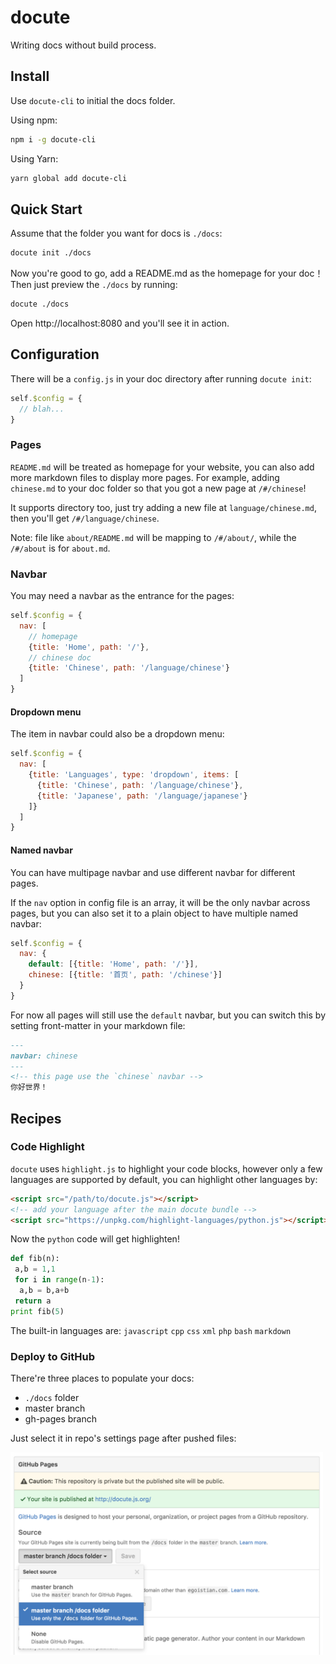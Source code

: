 # docute

Writing docs without build process.

## Install

Use `docute-cli` to initial the docs folder.

Using npm:

```bash
npm i -g docute-cli
```

Using Yarn:

```bash
yarn global add docute-cli
```

## Quick Start

Assume that the folder you want for docs is `./docs`:

```bash
docute init ./docs
```

Now you're good to go, add a README.md as the homepage for your doc！Then just preview the `./docs` by running:

```bash
docute ./docs
```

Open http://localhost:8080 and you'll see it in action.

## Configuration

There will be a `config.js` in your doc directory after running `docute init`:

```js
self.$config = {
  // blah...
}
```

### Pages

`README.md` will be treated as homepage for your website, you can also add more markdown files to display more pages. For example, adding `chinese.md` to your doc folder so that you got a new page at `/#/chinese`!

It supports directory too, just try adding a new file at `language/chinese.md`, then you'll get `/#/language/chinese`.

Note: file like `about/README.md` will be mapping to `/#/about/`, while the `/#/about` is for `about.md`.

### Navbar

You may need a navbar as the entrance for the pages:

```js
self.$config = {
  nav: [
    // homepage
    {title: 'Home', path: '/'},
    // chinese doc
    {title: 'Chinese', path: '/language/chinese'}
  ]
}
```

#### Dropdown menu

The item in navbar could also be a dropdown menu:

```js
self.$config = {
  nav: [
    {title: 'Languages', type: 'dropdown', items: [
      {title: 'Chinese', path: '/language/chinese'},
      {title: 'Japanese', path: '/language/japanese'}
    ]}
  ]
}
```

#### Named navbar

You can have multipage navbar and use different navbar for different pages.

If the `nav` option in config file is an array, it will be the only navbar across pages, but you can also set it to a plain object to have multiple named navbar:

```js
self.$config = {
  nav: {
    default: [{title: 'Home', path: '/'}],
    chinese: [{title: '首页', path: '/chinese'}]
  }
}
```

For now all pages will still use the `default` navbar, but you can switch this by setting front-matter in your markdown file:

```markdown
---
navbar: chinese
---
<!-- this page use the `chinese` navbar -->
你好世界！
```

## Recipes

### Code Highlight

`docute` uses `highlight.js` to highlight your code blocks, however only a few languages are supported by default, you can highlight other languages by:

```html
<script src="/path/to/docute.js"></script>
<!-- add your language after the main docute bundle -->
<script src="https://unpkg.com/highlight-languages/python.js"></script>
```

Now the `python` code will get highlighten!

```python
def fib(n):
 a,b = 1,1
 for i in range(n-1):
  a,b = b,a+b
 return a
print fib(5)
```

The built-in languages are: `javascript` `cpp` `css` `xml` `php` `bash` `markdown`

### Deploy to GitHub

There're three places to populate your docs:

- `./docs` folder
- master branch
- gh-pages branch

Just select it in repo's settings page after pushed files:

<img src="./assets/deploy.png" alt="deploy" width="500">
